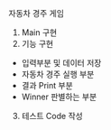 자동차 경주 게임

1. Main 구현
2. 기능 구현
- 입력부분 및 데이터 저장
- 자동차 경주 실행 부분
- 결과 Print 부분
- Winner 판별하는 부분
3. 테스트 Code 작성

